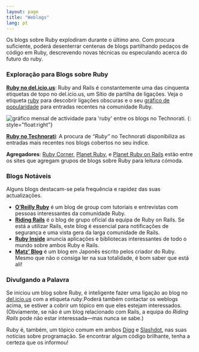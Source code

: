```yaml
---
layout: page
title: "Weblogs"
lang: pt
---
```


Os blogs sobre Ruby explodiram durante o último ano. Com procura
suficiente, poderá desenterrar centenas de blogs partilhando pedaços de
código em Ruby, descrevendo novas técnicas ou especulando acerca do
futuro do ruby.

### Exploração para Blogs sobre Ruby

[**Ruby no del.icio.us**][1]\: Ruby and Rails é constantemente uma das
cinquenta etiquetas de topo no del.icio.us, um Sítio de partilha de
ligações. Veja o etiqueta [ruby][1] para descobrir ligações obscuras e o
seu [gráfico de popularidade][2] para entradas recentes na comunidade
Ruby.

![gráfico mensal de actividade para 'ruby' entre os blogs no
Technorati.](http://technorati.com/chartimg/%28ruby%29?totalHits=391174&amp;size=s&amp;days=30
"gráfico mensal de actividade para 'ruby' entre os blogs no
Technorati.")
{: style="float:right"}

[**Ruby no Technorati**][3]\: A procura de *“Ruby”* no Technorati
disponíbiliza as entradas mais recentes nos blogs cobertos no seu
índice.

**Agregadores**\: [Ruby Corner][4], [Planet Ruby][5], e [Planet Ruby on
Rails][6] estão entre os sites que agregam grupos de blogs sobre Ruby
para leitura cómoda.

### Blogs Notáveis

Alguns blogs destacam-se pela frequência e rapidez das suas
actualizações.

* [**O’Reilly Ruby**][7] é um blog de group com tutoriais e entrevistas
  com pessoas interessantes da comunidade Ruby.
* [**Riding Rails**][8] é o blog de grupo oficial da equipa de Ruby on
  Rails. Se está a utilizar Rails, este blog é essencial para
  notificações de segurança e uma vista gera da larga comunidade de
  Rails.
* [**Ruby Inside**][9] anuncia aplicações e bibliotecas interessantes de
  todo o mundo sobre ambos Ruby e Rails.
* [**Matz’ Blog**][10] é um blog em Japonês escrito pelos criador do
  Ruby. Mesmo que não o consiga ler na sua totalidade, é bom saber que
  está ali!

### Divulgando a Palavra

Se iniciou um blog sobre Ruby, é inteligente fazer uma ligação ao blog
no [del.icio.us][11] com a etiqueta *ruby*.Poderá também contactar os
weblogs acima, se estiver a cobrir um tópico em que eles estejam
interessados. (Obviamente, se não é um blog relacionado com Rails, a
equipa do *Riding Rails* pode não estar interessada—mas nunca se sabe.)

Ruby é, também, um tópico comum em ambos [Digg][12] e [Slashdot][13],
nas suas notícias sobre programação. Se encontrar algum código
brilhante, tenha a certeza que os informou!



[1]: http://del.icio.us/tag/ruby "Ruby no del.icio.us"
[2]: http://del.icio.us/popular/ruby "gráfico de popularidade"
[3]: http://technorati.com/search/ruby "Ruby no Technorati"
[4]: http://rubycorner.com "Ruby Corner"
[5]: http://planetruby.0x42.net/ "Planet Ruby"
[6]: http://www.planetrubyonrails.org/ "Planet Ruby on Rails"
[7]: http://oreillynet.com/ruby/ "O'Reilly Ruby"
[8]: http://weblog.rubyonrails.org/ "Riding Rails"
[9]: http://www.rubyinside.com/ "Ruby Inside"
[10]: http://www.rubyist.net/~matz/ "Blog Pessoal do Matz"
[11]: http://del.icio.us "del.icio.us"
[12]: http://digg.com/programming "Digg"
[13]: http://developers.slashdot.org/ "Slashdot"
